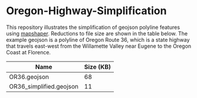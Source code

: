 # Oregon-Highway-Simplification
This repository illustrates the simplification of geojson polyline features using [mapshaper](https://mapshaper.org/). Reductions to file size are shown in the table below. The example geojson is a polyline of Oregon Route 36, which is a state highway that travels east-west from the Willamette Valley near Eugene to the Oregon Coast at Florence.

|Name|Size (KB)|
|----|---------|
|OR36.geojson|68|
|OR36_simplified.geojson|11|
